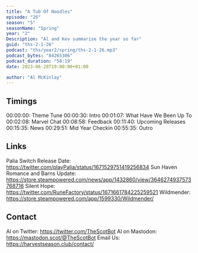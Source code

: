 ```yaml
---
title: "A Tub Of Noodles"
episode: "26"
season: "5"
seasonName: "Spring"
year: "2"
Description: "Al and Kev summarise the year so far"
guid: "ths-2-1-26"
podcast: "ths/year2/spring/ths-2-1-26.mp3"
podcast_bytes: "84265306"
podcast_duration: "58:19"
date: 2023-06-28T19:00:00+01:00

author: "Al McKinlay"
---
```


## Timings

00:00:00: Theme Tune
00:00:30: Intro
00:01:07: What Have We Been Up To
00:02:08: Marvel Chat
00:08:58: Feedback
00:11:40: Upcoming Releases
00:15:35: News
00:29:51: Mid Year Checkin
00:55:35: Outro

## Links

Palia Switch Release Date: https://twitter.com/playPalia/status/1671529751419256834
Sun Haven Romance and Barns Update: https://store.steampowered.com/news/app/1432860/view/3646274937573768716
Silent Hope: https://twitter.com/RuneFactory/status/1671661784225259521
Wildmender: https://store.steampowered.com/app/1599330/Wildmender/

## Contact

Al on Twitter: https://twitter.com/TheScotBot
Al on Mastodon: https://mastodon.scot/@TheScotBot
Email Us: https://harvestseason.club/contact/
